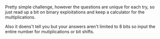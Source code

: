 Pretty simple challenge, however the questions are unique for each try, so just read up a bit on binary exploitations and keep a calculator for the multiplications.

Also it doens't tell you but your answers aren't limited to 8 bits so input the entire number for mutiplications or bit shifts.

